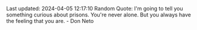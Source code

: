 Last updated: 2024-04-05 12:17:10
Random Quote: I'm going to tell you something curious about prisons. You're never alone. But you always have the feeling that you are. - Don Neto